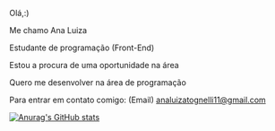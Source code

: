 
Olá,:)

Me chamo Ana Luiza

Estudante de programação (Front-End)

Estou a procura de uma oportunidade na área

Quero me desenvolver na área de programação

Para entrar em contato comigo: (Email) analuizatognelli11@gmail.com
<i class="devicon-adonisjs-original "></i>
          
          

[![Anurag's GitHub stats](https://github-readme-stats.vercel.app/api?username=Anatognelli)](https://github.com/Anatognelli/github-readme-stats)
